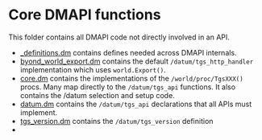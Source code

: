 # Core DMAPI functions

This folder contains all DMAPI code not directly involved in an API.

- [_definitions.dm](./definitions.dm) contains defines needed across DMAPI internals.
- [byond_world_export.dm](./byond_world_export.dm) contains the default `/datum/tgs_http_handler` implementation which uses `world.Export()`.
- [core.dm](./core.dm) contains the implementations of the `/world/proc/TgsXXX()` procs. Many map directly to the `/datum/tgs_api` functions. It also contains the /datum selection and setup code.
- [datum.dm](./datum.dm) contains the `/datum/tgs_api` declarations that all APIs must implement.
- [tgs_version.dm](./tgs_version.dm) contains the `/datum/tgs_version` definition
-
